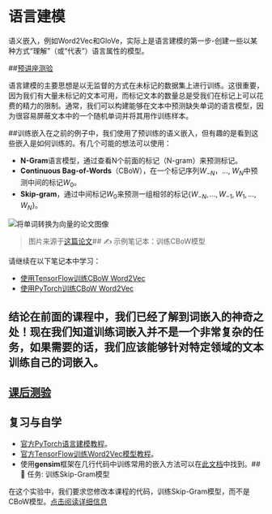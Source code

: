 # 语言建模

语义嵌入，例如Word2Vec和GloVe，实际上是语言建模的第一步-创建一些以某种方式“理解”（或“代表”）语言属性的模型。

##[预讲座测验](https://red-field-0a6ddfd03.1.azurestaticapps.net/quiz/115)

语言建模的主要思想是以无监督的方式在未标记的数据集上进行训练。这很重要，因为我们有大量未标记的文本可用，而标记文本的数量总是受我们在标记上可以花费的精力的限制。通常，我们可以构建能够在文本中预测缺失单词的语言模型，因为很容易屏蔽文本中的一个随机单词并将其用作训练样本。

##训练嵌入在之前的例子中，我们使用了预训练的语义嵌入，但有趣的是看到这些嵌入是如何训练的。有几个可能的想法可以使用：

* **N-Gram**语言模型，通过查看N个前面的标记（N-gram）来预测标记。
* **Continuous Bag-of-Words**（CBoW），在一个标记序列$W_{-N}$，..., $W_N$中预测中间的标记$W_0$。
* **Skip-gram**，通过中间标记$W_0$来预测一组相邻的标记{$W_{-N},\dots, W_{-1}, W_1,\dots, W_N$}。

![将单词转换为向量的论文图像](../14-Embeddings/images/example-algorithms-for-converting-words-to-vectors.png)

> 图片来源于[这篇论文](https://arxiv.org/pdf/1301.3781.pdf)## ✍️ 示例笔记本：训练CBoW模型

请继续在以下笔记本中学习：

* [使用TensorFlow训练CBoW Word2Vec](CBoW-TF.ipynb)
* [使用PyTorch训练CBoW Word2Vec](CBoW-PyTorch.ipynb)


## 结论在前面的课程中，我们已经了解到词嵌入的神奇之处！现在我们知道训练词嵌入并不是一个非常复杂的任务，如果需要的话，我们应该能够针对特定领域的文本训练自己的词嵌入。

## [课后测验](https://red-field-0a6ddfd03.1.azurestaticapps.net/quiz/215)

## 复习与自学

* [官方PyTorch语言建模教程](https://pytorch.org/tutorials/beginner/nlp/word_embeddings_tutorial.html)。
* [官方TensorFlow训练Word2Vec模型教程](https://www.TensorFlow.org/tutorials/text/word2vec)。
* 使用**gensim**框架在几行代码中训练常用的嵌入方法可以在[此文档](https://pytorch.org/tutorials/beginner/nlp/word_embeddings_tutorial.html)中找到。## 🚀 任务: 训练Skip-Gram模型

在这个实验中，我们要求您修改本课程的代码，训练Skip-Gram模型，而不是CBoW模型。[点击阅读详细信息](lab/README.md)
